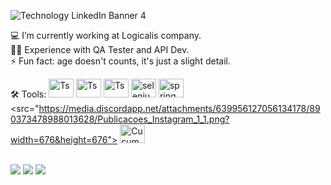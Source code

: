 
![Technology LinkedIn Banner 4](https://github.com/alisson-t-bucchi/alisson-t-bucchi/assets/162882339/6e3cdf03-b273-4b34-904b-ed9e73c774ef)

💻 I’m currently working at Logicalis company. <br>
🧑‍💻 Experience with QA Tester and API Dev. <br>
⚡ Fun fact: age doesn't counts, it's just a slight detail. <br>

  <!-- Proudly created with GPRM ( https://gprm.itsvg.in ) -->
  🛠️ Tools: 
  <img align="centre" alt="Ts" height="30" width="40" src="https://cdn.jsdelivr.net/gh/devicons/devicon/icons/react/react-original.svg" />
  <img align="centre" alt="Ts" height="30" width="40" src="https://cdn.jsdelivr.net/gh/devicons/devicon/icons/mongodb/mongodb-original.svg" />
  <img align="centre" alt="Ts" height="30" width="40" src="https://cdn.jsdelivr.net/gh/devicons/devicon/icons/jest/jest-plain.svg" />
  <img align="centre" alt="selenium" height="30" width="40" src="https://cdn.jsdelivr.net/gh/devicons/devicon/icons/selenium/selenium-original.svg">
  <img align="centre" alt="spring" height="30" width="40" src="https://cdn.jsdelivr.net/gh/devicons/devicon/icons/spring/spring-original-wordmark.svg">
  <src="https://media.discordapp.net/attachments/639956127056134178/890373478988013628/Publicacoes_Instagram_1_1.png?width=676&height=676">
  <img align="centre" alt="Cucumber" height="30" width="40" src="https://cdn.jsdelivr.net/gh/devicons/devicon/icons/cucumber/cucumber-plain.svg">
 
    
<br>

<div> 
  <a href="https://www.instagram.com/alissont.bucchi/?next=%2F" target="_blank"><img src="https://img.shields.io/badge/-Instagram-%23E4405F?style=for-the-badge&logo=instagram&logoColor=white" target="_blank"></a>
  <a href = "mailto:alisson.bucchi@gmail.com"><img src="https://img.shields.io/badge/-Gmail-%23333?style=for-the-badge&logo=gmail&logoColor=white" target="_blank"></a>
  <a href="https://www.linkedin.com/in/alisson-t-bucchi-626a2120b/" target="_blank"><img src="https://img.shields.io/badge/-LinkedIn-%230077B5?style=for-the-badge&logo=linkedin&logoColor=white" target="_blank"></a> 
</div>
